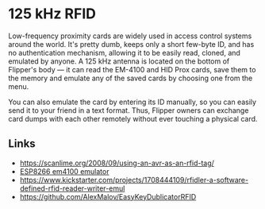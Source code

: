 # 125 kHz RFID

Low-frequency proximity cards are widely used in access control systems around the world. It's pretty dumb, keeps only a short few-byte ID, and has no authentication mechanism, allowing it to be easily read, cloned, and emulated by anyone. A 125 kHz antenna is located on the bottom of Flipper's body — it can read the EM-4100 and HID Prox cards, save them to the memory and emulate any of the saved cards by choosing one from the menu. 

You can also emulate the card by entering its ID manually, so you can easily send it to your friend in a text format. Thus, Flipper owners can exchange card dumps with each other remotely without ever touching a physical card.

## Links

* https://scanlime.org/2008/09/using-an-avr-as-an-rfid-tag/
* [ESP8266 em4100 emulator](https://github.com/Crypter/ESP-RFID)
* https://www.kickstarter.com/projects/1708444109/rfidler-a-software-defined-rfid-reader-writer-emul
* https://github.com/AlexMalov/EasyKeyDublicatorRFID

